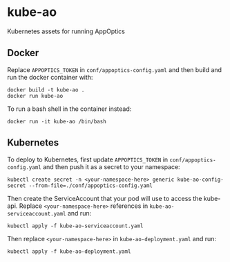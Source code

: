 # kube-ao
Kubernetes assets for running AppOptics

## Docker

Replace `APPOPTICS_TOKEN` in `conf/appoptics-config.yaml` and then build and run the docker container with:
```
docker build -t kube-ao .
docker run kube-ao
```

To run a bash shell in the container instead:
```
docker run -it kube-ao /bin/bash
```

## Kubernetes

To deploy to Kubernetes, first update `APPOPTICS_TOKEN` in `conf/appoptics-config.yaml` and then push it as a secret to your namespace:
```
kubectl create secret -n <your-namespace-here> generic kube-ao-config-secret --from-file=./conf/appoptics-config.yaml
```

Then create the ServiceAccount that your pod will use to access the kube-api. Replace `<your-namespace-here>` references in `kube-ao-serviceaccount.yaml` and run:
```
kubectl apply -f kube-ao-serviceaccount.yaml
```

Then replace `<your-namespace-here>` in `kube-ao-deployment.yaml` and run:
```
kubectl apply -f kube-ao-deployment.yaml
```

